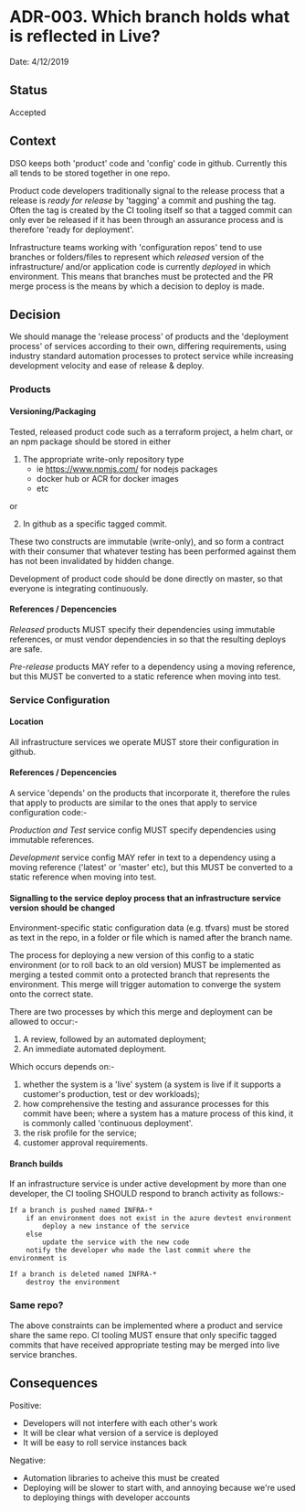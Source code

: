 # ADR-003. Which branch holds what is reflected in Live?

Date: 4/12/2019

## Status

Accepted

## Context

DSO keeps both 'product' code and 'config' code in github. Currently this all tends to be stored together in one repo.

Product code developers traditionally signal to the release process that a release is _ready for release_ by 'tagging' a commit and pushing the tag. Often the tag is created by the CI tooling itself so that a tagged commit can only ever be released if it has been through an assurance process and is therefore 'ready for deployment'.

Infrastructure teams working with 'configuration repos' tend to use branches or folders/files to represent which _released_ version of the infrastructure/ and/or application code is currently _deployed_ in which environment. This means that branches must be protected and the PR merge process is the means by which a decision to deploy is made.  

## Decision

We should manage the 'release process' of products and the 'deployment process' of services according to their own, differing requirements, using industry standard automation processes to protect service while increasing development velocity and ease of release & deploy. 

### Products

#### Versioning/Packaging

Tested, released product code such as a terraform project, a helm chart, or an npm package should be stored in either 

1) The appropriate write-only repository type
	- ie https://www.npmjs.com/ for nodejs packages
	- docker hub or ACR for docker images
	- etc

or 

2) In github as a specific tagged commit.
	
These two constructs are immutable (write-only), and so form a contract with their consumer that whatever testing has been performed against them has not been invalidated by hidden change. 

Development of product code should be done directly on master, so that everyone is integrating continuously.

#### References / Depencencies

*Released* products MUST specify their dependencies using immutable references, or must vendor dependencies in so that the resulting deploys are safe.

*Pre-release* products MAY refer to a dependency using a moving reference, but this MUST be converted to a static reference when moving into test.

### Service Configuration

#### Location

All infrastructure services we operate MUST store their configuration in github.

#### References / Depencencies

A service 'depends' on the products that incorporate it, therefore the rules that apply to products are similar to the ones that apply to service configuration code:-

*Production and Test* service config MUST specify dependencies using immutable references.

*Development* service config MAY refer in text to a dependency using a moving reference ('latest' or 'master' etc), but this MUST be converted to a static reference when moving into test.

#### Signalling to the service deploy process that an infrastructure service version should be changed

Environment-specific static configuration data (e.g. tfvars) must be stored as text in the repo, in a folder or file which is named after the branch name.

The process for deploying a new version of this config to a static environment (or to roll back to an old version) MUST be implemented as merging a tested commit onto a protected branch that represents the environment. This merge will trigger automation to converge the system onto the correct state.

There are two processes by which this merge and deployment can be allowed to occur:-

1) A review, followed by an automated deployment;
2) An immediate automated deployment.

Which occurs depends on:-

1) whether the system is a 'live' system (a system is live if it supports a customer's production, test or dev workloads);
2) how comprehensive the testing and assurance processes for this commit have been; 
	where a system has a mature process of this kind, it is commonly called 'continuous deployment'.
3) the risk profile for the service;
4) customer approval requirements.


#### Branch builds

If an infrastructure service is under active development by more than one developer, the CI tooling SHOULD respond to branch activity as follows:-

```
If a branch is pushed named INFRA-*
	if an environment does not exist in the azure devtest environment
		deploy a new instance of the service
	else
		update the service with the new code
	notify the developer who made the last commit where the environment is

If a branch is deleted named INFRA-*
	destroy the environment
```

### Same repo?

The above constraints can be implemented where a product and service share the same repo. CI tooling MUST ensure that only specific tagged commits that have received appropriate testing may be merged into live service branches.

## Consequences

Positive:
- Developers will not interfere with each other's work
- It will be clear what version of a service is deployed
- It will be easy to roll service instances back

Negative:
- Automation libraries to acheive this must be created
- Deploying will be slower to start with, and annoying because we're used to deploying things with developer accounts
